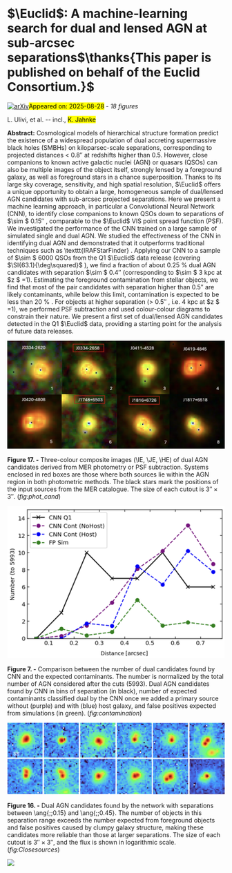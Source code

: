 <div class="macros" style="visibility:hidden;">
$\newcommand{\ensuremath}{}$
$\newcommand{\xspace}{}$
$\newcommand{\object}[1]{\texttt{#1}}$
$\newcommand{\farcs}{{.}''}$
$\newcommand{\farcm}{{.}'}$
$\newcommand{\arcsec}{''}$
$\newcommand{\arcmin}{'}$
$\newcommand{\ion}[2]{#1#2}$
$\newcommand{\textsc}[1]{\textrm{#1}}$
$\newcommand{\hl}[1]{\textrm{#1}}$
$\newcommand{\footnote}[1]{}$
$\newcommand{\orcid}[1]$
$\newcommand\aa{@@strip}$</div>



<div id="title">

# $\Euclid$: A machine-learning search for dual and lensed AGN at sub-arcsec separations$\thanks{This paper is published on behalf of the Euclid Consortium.}$

</div>
<div id="comments">

[![arXiv](https://img.shields.io/badge/arXiv-2508.19494-b31b1b.svg)](https://arxiv.org/abs/2508.19494)<mark>Appeared on: 2025-08-28</mark> -  _18 figures_

</div>
<div id="authors">

L. Ulivi, et al. -- incl., <mark>K. Jahnke</mark>

</div>
<div id="abstract">

**Abstract:** Cosmological models of hierarchical structure formation predict the existence of a widespread population of dual accreting supermassive black holes (SMBHs) on kiloparsec-scale separations, corresponding to projected distances $<$ $\ang{;;0.8}$ at redshifts higher than 0.5. However, close companions to known active galactic nuclei (AGN) or quasars (QSOs) can also be multiple images of the object itself, strongly lensed by a foreground galaxy, as well as foreground stars in a chance superposition. Thanks to its large sky coverage, sensitivity, and high spatial resolution, $\Euclid$ offers a unique opportunity to obtain a large, homogeneous sample of dual/lensed AGN candidates with sub-arcsec projected separations.   Here we present a machine learning approach, in particular a Convolutional Neural Network (CNN), to identify close companions to known QSOs down to separations of $\sim $ $\ang{;;0.15}$ , comparable to the $\Euclid$ VIS point spread function (PSF). We investigated the performance of the CNN trained on a large sample of simulated single and dual AGN.    We studied the effectiveness of the CNN in identifying dual AGN  and demonstrated that it outperforms traditional techniques such as \texttt{IRAFStarFinder} . Applying our CNN to a sample of $\sim $ 6000 QSOs from the Q1 $\Euclid$ data release (covering $\SI{63.1}{\deg\squared}$ ), we find a fraction of about 0.25 \% dual AGN candidates with separation $\sim $  $\ang{;;0.4}$ (corresponding to $\sim $ 3 kpc at $z $ =1). Estimating the foreground contamination from stellar objects, we find that most of the pair candidates with separation higher than $\ang{;;0.5}$ are likely contaminants, while below this limit, contamination is expected to be less than 20 \% .  For objects at higher separation (> $\ang{;;0.5}$ , i.e. 4 kpc at $z $ =1), we performed PSF subtraction and used colour-colour diagrams to constrain their nature. We present a first set of dual/lensed AGN candidates detected in the Q1 $\Euclid$ data, providing a starting point for the analysis of future data releases.

</div>

<div id="div_fig1">

<img src="tmp_2508.19494/./Images/phot_candidate2.png" alt="Fig17" width="100%"/>

**Figure 17. -** Three-colour composite images (\IE, \JE, \HE) of dual AGN candidates derived from MER photometry or PSF subtraction. Systems enclosed in red boxes are those where both sources lie within the AGN region in both photometric methods. The black stars mark the positions of the input sources from the MER catalogue. The size of each cutout is $\ang{;;3} \times \ang{;;3}$. (*fig:phot_cand*)

</div>
<div id="div_fig2">

<img src="tmp_2508.19494/./Images/hist_result1.png" alt="Fig7" width="100%"/>

**Figure 7. -** Comparison between the number of dual candidates found by CNN and the expected contaminants. The number is normalized by the total number of AGN considered after the cuts (5993). Dual AGN candidates found by CNN in bins of separation (in black), number of expected contaminants classified dual by the CNN once we added a primary source without (purple) and with (blue) host galaxy, and
    false positives expected from simulations (in green). (*fig:contamination*)

</div>
<div id="div_fig3">

<img src="tmp_2508.19494/./Images/close_sources2.png" alt="Fig16" width="100%"/>

**Figure 16. -** Dual AGN candidates found by the network with separations between \ang{;;0.15} and \ang{;;0.45}. The number of objects in this separation range exceeds the number expected from foreground objects and false positives caused by clumpy galaxy structure, making these candidates more reliable than those at larger separations. The size of each cutout is $\ang{;;3} \times \ang{;;3}$, and the flux is shown in logarithmic scale.    (*fig:Closesources*)

</div><div id="qrcode"><img src=https://api.qrserver.com/v1/create-qr-code/?size=100x100&data="https://arxiv.org/abs/2508.19494"></div>